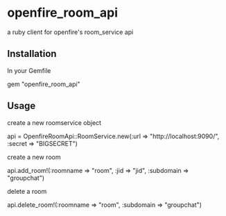 # openfire_room_api

a ruby client for openfire's room_service api

## Installation

In your Gemfile

  gem "openfire_room_api"

## Usage

create a new roomservice object

  api = OpenfireRoomApi::RoomService.new(:url => "http://localhost:9090/", :secret => "BIGSECRET")

create a new room

  api.add_room!(:roomname => "room", :jid => "jid", :subdomain => "groupchat")

delete a room

  api.delete_room!(:roomname => "room", :subdomain => "groupchat")
